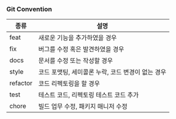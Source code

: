 ### Git Convention

<table>
    <thead>
        <tr>
          <th>종류</th>  
          <th>설명</th>  
        </tr>
    </thead>
    <tbody>
        <tr>
            <td>feat</td>
            <td>새로운 기능을 추가하였을 경우</td>
        </tr>
        <tr>
            <td>fix</td>
            <td>버그를 수정 혹은 발견하였을 경우</td>
        </tr>
        <tr>
            <td>docs</td>
            <td>문서를 수정 또는 작성할 경우</td>
        </tr>
        <tr>
            <td>style</td>
            <td>코드 포맷팅, 세미콜론 누락, 코드 변경이 없는 경우</td>
        </tr>
        <tr>
            <td>refactor</td>
            <td>코드 리펙토링을 할 경우</td>
        <tr>
            <td>test</td>
            <td>테스트 코드, 리펙토링 테스트 코드 추가</td>
        <tr>
            <td>chore</td>
            <td>빌드 업무 수정, 패키지 매니저 수정</td>
        </tr>
    </tbody>
</table>
